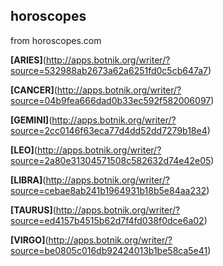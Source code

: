 ## horoscopes

from horoscopes.com

**[ARIES]**(http://apps.botnik.org/writer/?source=532988ab2673a62a6251fd0c5cb647a7)

**[CANCER]**(http://apps.botnik.org/writer/?source=04b9fea666dad0b33ec592f582006097)

**[GEMINI]**(http://apps.botnik.org/writer/?source=2cc0146f63eca77d4dd52dd7279b18e4)

**[LEO]**(http://apps.botnik.org/writer/?source=2a80e31304571508c582632d74e42e05)

**[LIBRA]**(http://apps.botnik.org/writer/?source=cebae8ab241b1964931b18b5e84aa232)

**[TAURUS]**(http://apps.botnik.org/writer/?source=ed4157b4515b62d7f4fd038f0dce6a02)

**[VIRGO]**(http://apps.botnik.org/writer/?source=be0805c016db92424013b1be58ca5e41)
